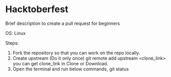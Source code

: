 # Hacktoberfest
Brief description to create a pull request for beginners

OS: Linux

Steps:
1. Fork the repository so that you can work on the repo locally.
2. Create upstream (Do it only once)
    git remote add upstream <clone_link>
    you can get clone_link in Clone or Download.
3. Open the terminal and run below commands,
 git status
